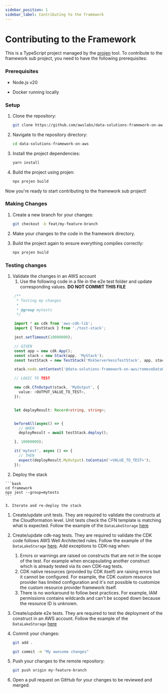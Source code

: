 ```yaml
---
sidebar_position: 1
sidebar_label: Contributing to the framework
---
```


# Contributing to the Framework


This is a TypeScript project managed by the [projen](https://github.com/projen/projen) tool. To contribute to the framework sub project, you need to have the following prerequisites:


### Prerequisites

- Node.js v20

- Docker running locally


### Setup


1. Clone the repository:

    ```bash
    git clone https://github.com/awslabs/data-solutions-framework-on-aws.git
    ```

2. Navigate to the repository directory:

    ```bash
    cd data-solutions-framework-on-aws
    ```

3. Install the project dependencies:

    ```bash
    yarn install
    ````

4. Build the project using projen:

    ```bash
    npx projen build
    ```

Now you're ready to start contributing to the framework sub project!

### Making Changes

1. Create a new branch for your changes:

    ```bash
    git checkout -b feat/my-feature-branch
    ```

2. Make your changes to the code in the framework directory.

3. Build the project again to ensure everything compiles correctly:

    ```bash
    npx projen build
    ```

### Testing changes

1. Validate the changes in an AWS account
   1. Use the following code in a file in the e2e test folder and update corresponding values. **DO NOT COMMIT THIS FILE**

```typescript
    /**
     * Testing my changes
     *
     * @group mytests
     */

    import * as cdk from 'aws-cdk-lib';
    import { TestStack } from './test-stack';

    jest.setTimeout(10000000);

    // GIVEN
    const app = new cdk.App();
    const stack = new Stack(app, 'MyStack');
    const testStack = new TestStack('MskServerkessTestStack', app, stack);

    stack.node.setContext('@data-solutions-framework-on-aws/removeDataOnDestroy', true);

    // LOGIC TO TEST

    new cdk.CfnOutput(stack, 'MyOutput', {
      value: <OUTPUT_VALUE_TO_TEST>,
    });


    let deployResult: Record<string, string>;


    beforeAll(async() => {
      // WHEN
      deployResult = await testStack.deploy();

    }, 10000000);

    it('mytest', async () => {
      // THEN
      expect(deployResult.MyOutput).toContain('<VALUE_TO_TEST>');
    });

```

   2. Deploy the stack

    ```bash
    cd framework
    npx jest --group=mytests
    ```

    3. Iterate and re-deploy the stack

1. Create/update unit tests. They are required to validate the constructs at the Cloudformation level. Unit tests check the CFN template is matching what is expected. Follow the example of the `DataLakeStorage` [here](https://github.com/awslabs/data-solutions-framework-on-aws/blob/main/framework/test/unit/storage/data-lake-storage.test.ts)
   
   
2. Create/update cdk-nag tests. They are required to validate the CDK code follows AWS Well Architected rules. Follow the example of the `DataLakeStorage` [here](https://github.com/awslabs/data-solutions-framework-on-aws/blob/main/framework/test/unit/nag/storage/nag-data-lake-storage.test.ts). Add exceptions to CDK-nag when:
   1. Errors or warnings are raised on constructs that are not in the scope of the test. For example when encapsulating another construct which is already tested via its own CDK-nag tests.
   2. CDK native resources (provided by CDK itself) are raising errors but it cannot be configured. For example, the CDK custom resource provider has limited configuration and it's not possible to customize the custom resource provider framework itself.
   3. There is no workaround to follow best practices. For example, IAM permissions contains wildcards and can't be scoped down because the resource ID is unknown.

3. Create/update e2e tests. They are required to test the deployment of the construct in an AWS account. Follow the example of the `DataLakeStorage` [here](https://github.com/awslabs/data-solutions-framework-on-aws/blob/main/framework/test/e2e/data-lake-storage.e2e.test.ts)


2. Commit your changes:

    ```bash
    git add .

    git commit -m "My awesome changes"
    ```

3. Push your changes to the remote repository:

    ```bash
    git push origin my-feature-branch
    ```

4. Open a pull request on GitHub for your changes to be reviewed and merged.
